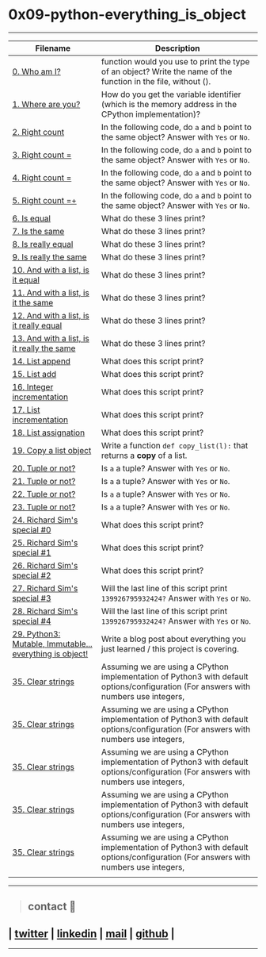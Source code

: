 # 0x09-python-everything_is_object

---
| **Filename** | **Description** |
|---|---|
| [0. Who am I?](./0-answer.txt) | function would you use to print the type of an object? Write the name of the function in the file, without (). |
| [1. Where are you?](./1-answer.txt) | How do you get the variable identifier (which is the memory address in the CPython implementation)?  |
| [2. Right count](./2-answer.txt) | In the following code, do `a` and `b` point to the same object? Answer with `Yes` or `No`.  |
| [3. Right count =](./3-answer.txt) | In the following code, do `a` and `b` point to the same object? Answer with `Yes` or `No`.  |
| [4. Right count =](./4-answer.txt) | In the following code, do `a` and `b` point to the same object? Answer with `Yes` or `No`.  |
| [5. Right count =+](./) | In the following code, do `a` and `b` point to the same object? Answer with `Yes` or `No`.  |
| [6. Is equal](./6-answer.txt) | What do these 3 lines print?  |
| [7. Is the same](./7-answer.txt) | What do these 3 lines print?  |
| [8. Is really equal](./8-answer.txt) | What do these 3 lines print?  |
| [9. Is really the same](./9-answer.txt) | What do these 3 lines print?  |
| [10. And with a list, is it equal](./10-answer.txt) | What do these 3 lines print?  |
| [11. And with a list, is it the same](./11-answer.txt) | What do these 3 lines print?  |
| [12. And with a list, is it really equal](./12-answer.txt) | What do these 3 lines print?  |
| [13. And with a list, is it really the same](./13-answer.txt) | What do these 3 lines print?  |
| [14. List append](./14-answer.txt) | What does this script print?  |
| [15. List add](./15-answer.txt) | What does this script print?  |
| [16. Integer incrementation](./16-answer.txt) | What does this script print?  |
| [17. List incrementation](./17-answer.txt) | What does this script print?  |
| [18. List assignation](./18-answer.txt) | What does this script print?  |
| [19. Copy a list object](./19-copy_list.py) | Write a function `def copy_list(l):` that returns a **copy** of a list.  |
| [20. Tuple or not?](./20-answer.txt) | Is `a` a tuple? Answer with `Yes` or `No`.  |
| [21. Tuple or not?](./21-answer.txt) | Is `a` a tuple? Answer with `Yes` or `No`.  |
| [22. Tuple or not?](./22-answer.txt) | Is `a` a tuple? Answer with `Yes` or `No`. |
| [23. Tuple or not?](./23-answer.txt) | Is `a` a tuple? Answer with `Yes` or `No`.  |
| [24. Richard Sim's special #0](./24-answer.txt) | What does this script print?  |
| [25. Richard Sim's special #1](./25-answer.txt) | What does this script print?  |
| [26. Richard Sim's special #2](./26-answer.txt) | What does this script print?  |
| [27. Richard Sim's special #3](./27-answer.txt) | Will the last line of this script print `139926795932424?` Answer with `Yes` or `No`.  |
| [28. Richard Sim's special #4](./) | Will the last line of this script print `139926795932424?` Answer with `Yes` or `No`.  |
| [29. Python3: Mutable, Immutable... everything is object!](./) | Write a blog post about everything you just learned / this project is covering.   |
| [35. Clear strings](./106-line1.txt) | Assuming we are using a CPython implementation of Python3 with default options/configuration (For answers with numbers use integers,  |
| [35. Clear strings](./106-line2.txt) | Assuming we are using a CPython implementation of Python3 with default options/configuration (For answers with numbers use integers,  |
| [35. Clear strings](./106-line3.txt) | Assuming we are using a CPython implementation of Python3 with default options/configuration (For answers with numbers use integers,  |
| [35. Clear strings](./106-line4.txt) | Assuming we are using a CPython implementation of Python3 with default options/configuration (For answers with numbers use integers,  |
| [35. Clear strings](./106-line5.txt) | Assuming we are using a CPython implementation of Python3 with default options/configuration (For answers with numbers use integers,  |
|   |   |

---

> ## contact 💬

## | [twitter](https://twitter.com/RICARDO1470) | [linkedin](https://www.linkedin.com/in/ricardo-alfonso-camayo/) | [mail](1466@holbertonschool.com) | [github](https://github.com/ricardo1470/README/blob/master/README.md) |

---
